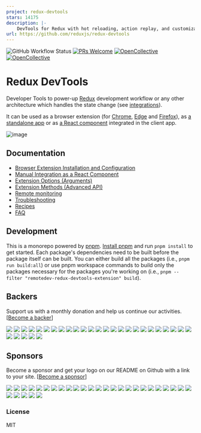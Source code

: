 ```yaml
---
project: redux-devtools
stars: 14175
description: |-
    DevTools for Redux with hot reloading, action replay, and customizable UI
url: https://github.com/reduxjs/redux-devtools
---
```


![GitHub Workflow Status](https://img.shields.io/github/workflow/status/reduxjs/redux-devtools/CI)
[![PRs Welcome](https://img.shields.io/badge/PRs-welcome-brightgreen.svg?style=round-square)](https://github.com/reduxjs/redux-devtools/pulls)
[![OpenCollective](https://opencollective.com/redux-devtools-extension/backers/badge.svg)](#backers)
[![OpenCollective](https://opencollective.com/redux-devtools-extension/sponsors/badge.svg)](#sponsors)

# Redux DevTools

Developer Tools to power-up [Redux](https://redux.js.org/) development workflow or any other architecture which handles the state change (see [integrations](https://github.com/reduxjs/redux-devtools/blob/main/extension/docs/Integrations.md)).

It can be used as a browser extension (for [Chrome](https://chrome.google.com/webstore/detail/redux-devtools/lmhkpmbekcpmknklioeibfkpmmfibljd), [Edge](https://microsoftedge.microsoft.com/addons/detail/redux-devtools/nnkgneoiohoecpdiaponcejilbhhikei) and [Firefox](https://addons.mozilla.org/en-US/firefox/addon/reduxdevtools/)), as [a standalone app](https://github.com/reduxjs/redux-devtools/tree/main/packages/redux-devtools-app) or as [a React component](https://github.com/reduxjs/redux-devtools/tree/master/packages/redux-devtools) integrated in the client app.

![image](https://user-images.githubusercontent.com/7957859/48663602-3aac4900-ea9b-11e8-921f-97059cbb599c.png)

## Documentation

- [Browser Extension Installation and Configuration](https://github.com/reduxjs/redux-devtools/tree/main/extension#installation)
- [Manual Integration as a React Component](./docs/Walkthrough.md#manual-integration)
- [Extension Options (Arguments)](https://github.com/reduxjs/redux-devtools/blob/main/extension/docs/API/Arguments.md)
- [Extension Methods (Advanced API)](https://github.com/reduxjs/redux-devtools/blob/main/extension/docs/API/Methods.md)
- [Remote monitoring](./docs/Integrations/Remote.md)
- [Troubleshooting](https://github.com/reduxjs/redux-devtools/blob/main/extension/docs/Troubleshooting.md)
- [Recipes](https://github.com/reduxjs/redux-devtools/blob/main/extension/docs/Recipes.md)
- [FAQ](https://github.com/reduxjs/redux-devtools/blob/main/extension/docs/FAQ.md)

## Development

This is a monorepo powered by [pnpm](https://pnpm.io/). [Install pnpm](https://pnpm.io/installation) and run `pnpm install` to get started. Each package's dependencies need to be built before the package itself can be built. You can either build all the packages (i.e., `pnpm run build:all`) or use pnpm workspace commands to build only the packages necessary for the packages you're working on (i.e., `pnpm --filter "remotedev-redux-devtools-extension" build`).

## Backers

Support us with a monthly donation and help us continue our activities. [[Become a backer](https://opencollective.com/redux-devtools-extension#backer)]

<a href="https://opencollective.com/redux-devtools-extension/backer/0/website" target="_blank"><img src="https://opencollective.com/redux-devtools-extension/backer/0/avatar.svg"></a>
<a href="https://opencollective.com/redux-devtools-extension/backer/1/website" target="_blank"><img src="https://opencollective.com/redux-devtools-extension/backer/1/avatar.svg"></a>
<a href="https://opencollective.com/redux-devtools-extension/backer/2/website" target="_blank"><img src="https://opencollective.com/redux-devtools-extension/backer/2/avatar.svg"></a>
<a href="https://opencollective.com/redux-devtools-extension/backer/3/website" target="_blank"><img src="https://opencollective.com/redux-devtools-extension/backer/3/avatar.svg"></a>
<a href="https://opencollective.com/redux-devtools-extension/backer/4/website" target="_blank"><img src="https://opencollective.com/redux-devtools-extension/backer/4/avatar.svg"></a>
<a href="https://opencollective.com/redux-devtools-extension/backer/5/website" target="_blank"><img src="https://opencollective.com/redux-devtools-extension/backer/5/avatar.svg"></a>
<a href="https://opencollective.com/redux-devtools-extension/backer/6/website" target="_blank"><img src="https://opencollective.com/redux-devtools-extension/backer/6/avatar.svg"></a>
<a href="https://opencollective.com/redux-devtools-extension/backer/7/website" target="_blank"><img src="https://opencollective.com/redux-devtools-extension/backer/7/avatar.svg"></a>
<a href="https://opencollective.com/redux-devtools-extension/backer/8/website" target="_blank"><img src="https://opencollective.com/redux-devtools-extension/backer/8/avatar.svg"></a>
<a href="https://opencollective.com/redux-devtools-extension/backer/9/website" target="_blank"><img src="https://opencollective.com/redux-devtools-extension/backer/9/avatar.svg"></a>
<a href="https://opencollective.com/redux-devtools-extension/backer/10/website" target="_blank"><img src="https://opencollective.com/redux-devtools-extension/backer/10/avatar.svg"></a>
<a href="https://opencollective.com/redux-devtools-extension/backer/11/website" target="_blank"><img src="https://opencollective.com/redux-devtools-extension/backer/11/avatar.svg"></a>
<a href="https://opencollective.com/redux-devtools-extension/backer/12/website" target="_blank"><img src="https://opencollective.com/redux-devtools-extension/backer/12/avatar.svg"></a>
<a href="https://opencollective.com/redux-devtools-extension/backer/13/website" target="_blank"><img src="https://opencollective.com/redux-devtools-extension/backer/13/avatar.svg"></a>
<a href="https://opencollective.com/redux-devtools-extension/backer/14/website" target="_blank"><img src="https://opencollective.com/redux-devtools-extension/backer/14/avatar.svg"></a>
<a href="https://opencollective.com/redux-devtools-extension/backer/15/website" target="_blank"><img src="https://opencollective.com/redux-devtools-extension/backer/15/avatar.svg"></a>
<a href="https://opencollective.com/redux-devtools-extension/backer/16/website" target="_blank"><img src="https://opencollective.com/redux-devtools-extension/backer/16/avatar.svg"></a>
<a href="https://opencollective.com/redux-devtools-extension/backer/17/website" target="_blank"><img src="https://opencollective.com/redux-devtools-extension/backer/17/avatar.svg"></a>
<a href="https://opencollective.com/redux-devtools-extension/backer/18/website" target="_blank"><img src="https://opencollective.com/redux-devtools-extension/backer/18/avatar.svg"></a>
<a href="https://opencollective.com/redux-devtools-extension/backer/19/website" target="_blank"><img src="https://opencollective.com/redux-devtools-extension/backer/19/avatar.svg"></a>
<a href="https://opencollective.com/redux-devtools-extension/backer/20/website" target="_blank"><img src="https://opencollective.com/redux-devtools-extension/backer/20/avatar.svg"></a>
<a href="https://opencollective.com/redux-devtools-extension/backer/21/website" target="_blank"><img src="https://opencollective.com/redux-devtools-extension/backer/21/avatar.svg"></a>
<a href="https://opencollective.com/redux-devtools-extension/backer/22/website" target="_blank"><img src="https://opencollective.com/redux-devtools-extension/backer/22/avatar.svg"></a>
<a href="https://opencollective.com/redux-devtools-extension/backer/23/website" target="_blank"><img src="https://opencollective.com/redux-devtools-extension/backer/23/avatar.svg"></a>
<a href="https://opencollective.com/redux-devtools-extension/backer/24/website" target="_blank"><img src="https://opencollective.com/redux-devtools-extension/backer/24/avatar.svg"></a>
<a href="https://opencollective.com/redux-devtools-extension/backer/25/website" target="_blank"><img src="https://opencollective.com/redux-devtools-extension/backer/25/avatar.svg"></a>
<a href="https://opencollective.com/redux-devtools-extension/backer/26/website" target="_blank"><img src="https://opencollective.com/redux-devtools-extension/backer/26/avatar.svg"></a>
<a href="https://opencollective.com/redux-devtools-extension/backer/27/website" target="_blank"><img src="https://opencollective.com/redux-devtools-extension/backer/27/avatar.svg"></a>
<a href="https://opencollective.com/redux-devtools-extension/backer/28/website" target="_blank"><img src="https://opencollective.com/redux-devtools-extension/backer/28/avatar.svg"></a>
<a href="https://opencollective.com/redux-devtools-extension/backer/29/website" target="_blank"><img src="https://opencollective.com/redux-devtools-extension/backer/29/avatar.svg"></a>

## Sponsors

Become a sponsor and get your logo on our README on Github with a link to your site. [[Become a sponsor](https://opencollective.com/redux-devtools-extension#sponsor)]

<a href="https://opencollective.com/redux-devtools-extension/sponsor/0/website" target="_blank"><img src="https://opencollective.com/redux-devtools-extension/sponsor/0/avatar.svg"></a>
<a href="https://opencollective.com/redux-devtools-extension/sponsor/1/website" target="_blank"><img src="https://opencollective.com/redux-devtools-extension/sponsor/1/avatar.svg"></a>
<a href="https://opencollective.com/redux-devtools-extension/sponsor/2/website" target="_blank"><img src="https://opencollective.com/redux-devtools-extension/sponsor/2/avatar.svg"></a>
<a href="https://opencollective.com/redux-devtools-extension/sponsor/3/website" target="_blank"><img src="https://opencollective.com/redux-devtools-extension/sponsor/3/avatar.svg"></a>
<a href="https://opencollective.com/redux-devtools-extension/sponsor/4/website" target="_blank"><img src="https://opencollective.com/redux-devtools-extension/sponsor/4/avatar.svg"></a>
<a href="https://opencollective.com/redux-devtools-extension/sponsor/5/website" target="_blank"><img src="https://opencollective.com/redux-devtools-extension/sponsor/5/avatar.svg"></a>
<a href="https://opencollective.com/redux-devtools-extension/sponsor/6/website" target="_blank"><img src="https://opencollective.com/redux-devtools-extension/sponsor/6/avatar.svg"></a>
<a href="https://opencollective.com/redux-devtools-extension/sponsor/7/website" target="_blank"><img src="https://opencollective.com/redux-devtools-extension/sponsor/7/avatar.svg"></a>
<a href="https://opencollective.com/redux-devtools-extension/sponsor/8/website" target="_blank"><img src="https://opencollective.com/redux-devtools-extension/sponsor/8/avatar.svg"></a>
<a href="https://opencollective.com/redux-devtools-extension/sponsor/9/website" target="_blank"><img src="https://opencollective.com/redux-devtools-extension/sponsor/9/avatar.svg"></a>
<a href="https://opencollective.com/redux-devtools-extension/sponsor/10/website" target="_blank"><img src="https://opencollective.com/redux-devtools-extension/sponsor/10/avatar.svg"></a>
<a href="https://opencollective.com/redux-devtools-extension/sponsor/11/website" target="_blank"><img src="https://opencollective.com/redux-devtools-extension/sponsor/11/avatar.svg"></a>
<a href="https://opencollective.com/redux-devtools-extension/sponsor/12/website" target="_blank"><img src="https://opencollective.com/redux-devtools-extension/sponsor/12/avatar.svg"></a>
<a href="https://opencollective.com/redux-devtools-extension/sponsor/13/website" target="_blank"><img src="https://opencollective.com/redux-devtools-extension/sponsor/13/avatar.svg"></a>
<a href="https://opencollective.com/redux-devtools-extension/sponsor/14/website" target="_blank"><img src="https://opencollective.com/redux-devtools-extension/sponsor/14/avatar.svg"></a>
<a href="https://opencollective.com/redux-devtools-extension/sponsor/15/website" target="_blank"><img src="https://opencollective.com/redux-devtools-extension/sponsor/15/avatar.svg"></a>
<a href="https://opencollective.com/redux-devtools-extension/sponsor/16/website" target="_blank"><img src="https://opencollective.com/redux-devtools-extension/sponsor/16/avatar.svg"></a>
<a href="https://opencollective.com/redux-devtools-extension/sponsor/17/website" target="_blank"><img src="https://opencollective.com/redux-devtools-extension/sponsor/17/avatar.svg"></a>
<a href="https://opencollective.com/redux-devtools-extension/sponsor/18/website" target="_blank"><img src="https://opencollective.com/redux-devtools-extension/sponsor/18/avatar.svg"></a>
<a href="https://opencollective.com/redux-devtools-extension/sponsor/19/website" target="_blank"><img src="https://opencollective.com/redux-devtools-extension/sponsor/19/avatar.svg"></a>
<a href="https://opencollective.com/redux-devtools-extension/sponsor/20/website" target="_blank"><img src="https://opencollective.com/redux-devtools-extension/sponsor/20/avatar.svg"></a>
<a href="https://opencollective.com/redux-devtools-extension/sponsor/21/website" target="_blank"><img src="https://opencollective.com/redux-devtools-extension/sponsor/21/avatar.svg"></a>
<a href="https://opencollective.com/redux-devtools-extension/sponsor/22/website" target="_blank"><img src="https://opencollective.com/redux-devtools-extension/sponsor/22/avatar.svg"></a>
<a href="https://opencollective.com/redux-devtools-extension/sponsor/23/website" target="_blank"><img src="https://opencollective.com/redux-devtools-extension/sponsor/23/avatar.svg"></a>
<a href="https://opencollective.com/redux-devtools-extension/sponsor/24/website" target="_blank"><img src="https://opencollective.com/redux-devtools-extension/sponsor/24/avatar.svg"></a>
<a href="https://opencollective.com/redux-devtools-extension/sponsor/25/website" target="_blank"><img src="https://opencollective.com/redux-devtools-extension/sponsor/25/avatar.svg"></a>
<a href="https://opencollective.com/redux-devtools-extension/sponsor/26/website" target="_blank"><img src="https://opencollective.com/redux-devtools-extension/sponsor/26/avatar.svg"></a>
<a href="https://opencollective.com/redux-devtools-extension/sponsor/27/website" target="_blank"><img src="https://opencollective.com/redux-devtools-extension/sponsor/27/avatar.svg"></a>
<a href="https://opencollective.com/redux-devtools-extension/sponsor/28/website" target="_blank"><img src="https://opencollective.com/redux-devtools-extension/sponsor/28/avatar.svg"></a>
<a href="https://opencollective.com/redux-devtools-extension/sponsor/29/website" target="_blank"><img src="https://opencollective.com/redux-devtools-extension/sponsor/29/avatar.svg"></a>

### License

MIT

